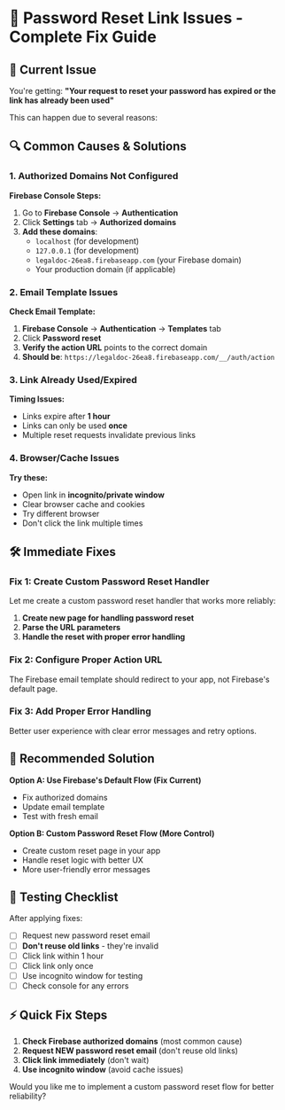 # 🔧 Password Reset Link Issues - Complete Fix Guide

## 🚨 Current Issue
You're getting: **"Your request to reset your password has expired or the link has already been used"**

This can happen due to several reasons:

## 🔍 Common Causes & Solutions

### **1. Authorized Domains Not Configured**

**Firebase Console Steps:**
1. Go to **Firebase Console** → **Authentication**
2. Click **Settings** tab → **Authorized domains**
3. **Add these domains**:
   - `localhost` (for development)
   - `127.0.0.1` (for development)
   - `legaldoc-26ea8.firebaseapp.com` (your Firebase domain)
   - Your production domain (if applicable)

### **2. Email Template Issues**

**Check Email Template:**
1. **Firebase Console** → **Authentication** → **Templates** tab
2. Click **Password reset**
3. **Verify the action URL** points to the correct domain
4. **Should be**: `https://legaldoc-26ea8.firebaseapp.com/__/auth/action`

### **3. Link Already Used/Expired**

**Timing Issues:**
- Links expire after **1 hour**
- Links can only be used **once**
- Multiple reset requests invalidate previous links

### **4. Browser/Cache Issues**

**Try these:**
- Open link in **incognito/private window**
- Clear browser cache and cookies
- Try different browser
- Don't click the link multiple times

## 🛠️ Immediate Fixes

### **Fix 1: Create Custom Password Reset Handler**

Let me create a custom password reset handler that works more reliably:

1. **Create new page for handling password reset**
2. **Parse the URL parameters**
3. **Handle the reset with proper error handling**

### **Fix 2: Configure Proper Action URL**

The Firebase email template should redirect to your app, not Firebase's default page.

### **Fix 3: Add Proper Error Handling**

Better user experience with clear error messages and retry options.

## 📝 Recommended Solution

**Option A: Use Firebase's Default Flow (Fix Current)**
- Fix authorized domains
- Update email template
- Test with fresh email

**Option B: Custom Password Reset Flow (More Control)**
- Create custom reset page in your app
- Handle reset logic with better UX
- More user-friendly error messages

## 🧪 Testing Checklist

After applying fixes:

- [ ] Request new password reset email
- [ ] **Don't reuse old links** - they're invalid
- [ ] Click link within 1 hour
- [ ] Click link only once
- [ ] Use incognito window for testing
- [ ] Check console for any errors

## ⚡ Quick Fix Steps

1. **Check Firebase authorized domains** (most common cause)
2. **Request NEW password reset email** (don't reuse old links)
3. **Click link immediately** (don't wait)
4. **Use incognito window** (avoid cache issues)

Would you like me to implement a custom password reset flow for better reliability?